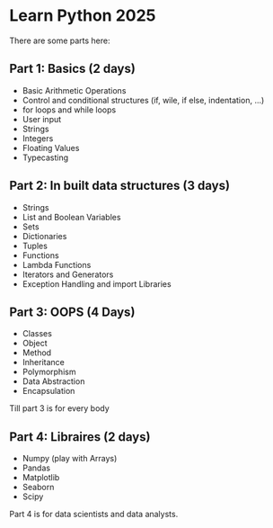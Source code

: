 # Learn Python 2025

There are some parts here:

## Part 1: Basics (2 days)

* Basic Arithmetic Operations
* Control and conditional structures (if, wile, if else, indentation, ...)
* for loops and while loops
* User input
* Strings
* Integers
* Floating Values
* Typecasting

## Part 2: In built data structures (3 days)

* Strings 
* List and Boolean Variables 
* Sets 
* Dictionaries
* Tuples
* Functions
* Lambda Functions
* Iterators and Generators
* Exception Handling and import Libraries

## Part 3: OOPS (4 Days)

* Classes
* Object
* Method
* Inheritance
* Polymorphism
* Data Abstraction
* Encapsulation

Till part 3 is for every body 

## Part 4: Libraires (2 days)

* Numpy (play with Arrays)
* Pandas
* Matplotlib
* Seaborn
* Scipy

Part 4 is for data scientists and data analysts.

